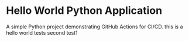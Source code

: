 # Hello World Python Application

A simple Python project demonstrating GitHub Actions for CI/CD.
this is a hello world tests
second test1